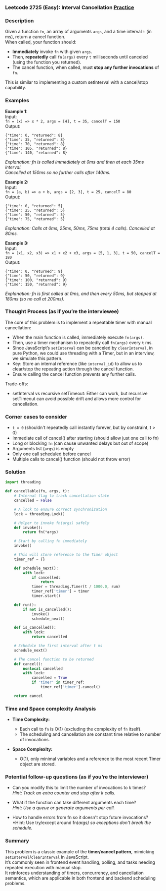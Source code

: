 ### Leetcode 2725 (Easy): Interval Cancellation [Practice](https://leetcode.com/problems/interval-cancellation)

### Description  
Given a function `fn`, an array of arguments `args`, and a time interval `t` (in ms), return a cancel function.  
When called, your function should:
- **Immediately** invoke `fn` with given `args`.
- Then, **repeatedly** call `fn(args)` every `t` milliseconds until canceled (using the function you returned).
- The cancel function, when called, must **stop any further invocations** of `fn`.

This is similar to implementing a custom setInterval with a cancel/stop capability.

### Examples  

**Example 1:**  
Input:  
`fn = (x) => x * 2, args = [4], t = 35, cancelT = 150`  
Output:  
```
{"time": 0, "returned": 8}
{"time": 35, "returned": 8}
{"time": 70, "returned": 8}
{"time": 105, "returned": 8}
{"time": 140, "returned": 8}
```
*Explanation: fn is called immediately at 0ms and then at each 35ms interval.  
Cancelled at 150ms so no further calls after 140ms.*

**Example 2:**  
Input:  
`fn = (a, b) => a + b, args = [2, 3], t = 25, cancelT = 80`  
Output:  
```
{"time": 0, "returned": 5}
{"time": 25, "returned": 5}
{"time": 50, "returned": 5}
{"time": 75, "returned": 5}
```
*Explanation: Calls at 0ms, 25ms, 50ms, 75ms (total 4 calls). Cancelled at 80ms.*

**Example 3:**  
Input:  
`fn = (x1, x2, x3) => x1 + x2 + x3, args = [5, 1, 3], t = 50, cancelT = 180`  
Output:  
```
{"time": 0, "returned": 9}
{"time": 50, "returned": 9}
{"time": 100, "returned": 9}
{"time": 150, "returned": 9}
```
*Explanation: fn is first called at 0ms, and then every 50ms, but stopped at 180ms (so no call at 200ms).*

### Thought Process (as if you’re the interviewee)  
The core of this problem is to implement a repeatable timer with manual cancellation:
- When the main function is called, immediately execute `fn(args)`.
- Then, use a timer mechanism to repeatedly call `fn(args)` every `t` ms.
- Since JavaScript’s `setInterval` can be canceled by `clearInterval`, in pure Python, we could use threading with a Timer, but in an interview, we simulate this pattern.
- Key: Store an internal reference (like `interval_id`) to allow us to clear/stop the repeating action through the cancel function.
- Ensure calling the cancel function prevents any further calls.

Trade-offs:  
- setInterval vs recursive setTimeout: Either can work, but recursive setTimeout can avoid possible drift and allows more control for cancellation.

### Corner cases to consider  
- `t = 0` (shouldn't repeatedly call instantly forever, but by constraint, t > 0)
- Immediate call of cancel() after starting (should allow just one call to fn)
- Long or blocking `fn` (can cause unwanted delays but out of scope)
- Arguments list (`args`) is empty
- Only one call scheduled before cancel
- Multiple calls to cancel() function (should not throw error)

### Solution

```python
import threading

def cancellable(fn, args, t):
    # Internal flag to track cancellation state
    cancelled = False

    # A lock to ensure correct synchronization
    lock = threading.Lock()

    # Helper to invoke fn(args) safely
    def invoke():
        return fn(*args)

    # Start by calling fn immediately
    invoke()

    # This will store reference to the Timer object
    timer_ref = {}

    def schedule_next():
        with lock:
            if cancelled:
                return
            timer = threading.Timer(t / 1000.0, run)
            timer_ref['timer'] = timer
            timer.start()

    def run():
        if not is_cancelled():
            invoke()
            schedule_next()

    def is_cancelled():
        with lock:
            return cancelled

    # Schedule the first interval after t ms
    schedule_next()

    # The cancel function to be returned
    def cancel():
        nonlocal cancelled
        with lock:
            cancelled = True
            if 'timer' in timer_ref:
                timer_ref['timer'].cancel()

    return cancel
```

### Time and Space complexity Analysis  

- **Time Complexity:**  
  - Each call to `fn` is O(1) (excluding the complexity of `fn` itself).
  - The scheduling and cancellation are constant time relative to number of invocations.

- **Space Complexity:**  
  - O(1), only minimal variables and a reference to the most recent Timer object are stored.

### Potential follow-up questions (as if you’re the interviewer)  

- Can you modify this to limit the number of invocations to k times?  
  *Hint: Track an extra counter and stop after k calls.*

- What if the function can take different arguments each time?  
  *Hint: Use a queue or generate arguments per call.*

- How to handle errors from fn so it doesn't stop future invocations?  
  *Hint: Use try/except around fn(*args) so exceptions don't break the schedule.*

### Summary
This problem is a classic example of the **timer/cancel pattern**, mimicking `setInterval`/`clearInterval` in JavaScript.  
It’s commonly seen in frontend event handling, polling, and tasks needing repeated execution with manual stop.  
It reinforces understanding of timers, concurrency, and cancellation semantics, which are applicable in both frontend and backend scheduling problems.